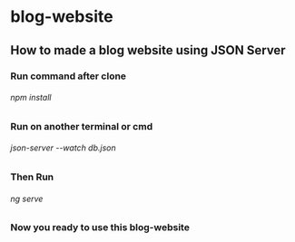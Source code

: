 # blog-website
## How to made a blog website using JSON Server
### Run command after clone
###### npm install 
### Run on another terminal or cmd
###### json-server --watch db.json
### Then Run 
###### ng serve
### Now you ready to use this blog-website
